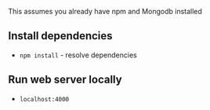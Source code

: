 This assumes you already have npm  and Mongodb installed

## Install dependencies
* `npm install` - resolve  dependencies

## Run web server locally
 * `localhost:4000`